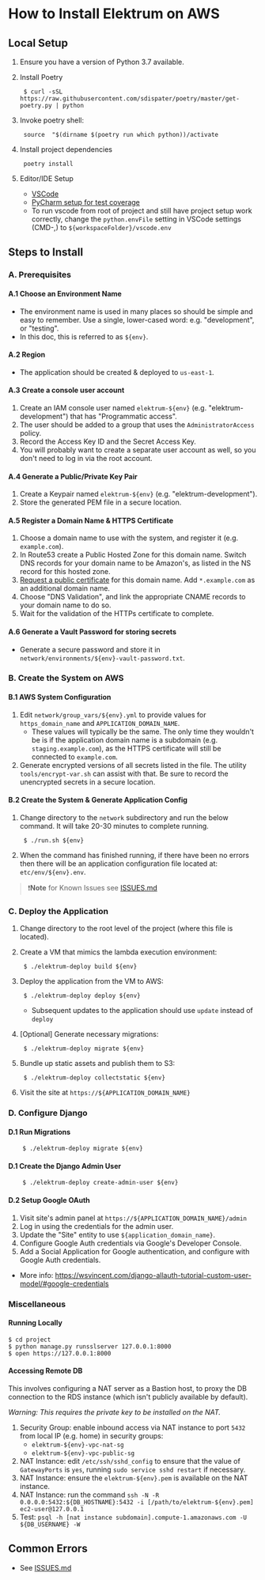 # How to Install Elektrum on AWS

## Local Setup

1. Ensure you have a version of Python 3.7 available.
1. Install Poetry

        $ curl -sSL https://raw.githubusercontent.com/sdispater/poetry/master/get-poetry.py | python

1. Invoke poetry shell:

        source  "$(dirname $(poetry run which python))/activate

1. Install project dependencies

        poetry install

1. Editor/IDE Setup
    * [VSCode](https://gist.github.com/ebridges/9e2e5a840c91c7a034c80e3e43dd3a9b0)
    * [PyCharm setup for test coverage](https://gist.github.com/ebridges/d1ebe05e9fd87e409f6e5c978e44bde1)
    * To run vscode from root of project and still have project setup work correctly, change the `python.envFile` setting in VSCode settings (CMD-,) to `${workspaceFolder}/vscode.env`

## Steps to Install

### A. Prerequisites

#### A.1 Choose an Environment Name

* The environment name is used in many places so should be simple and easy to remember.  Use a single, lower-cased word: e.g. "development", or "testing".
* In this doc, this is referred to as `${env}`.

#### A.2 Region

* The application should be created & deployed to `us-east-1`.

#### A.3 Create a console user account

1. Create an IAM console user named `elektrum-${env}` (e.g. "elektrum-development") that has "Programmatic access".
1. The user should be added to a group that uses the `AdministratorAccess` policy.
1. Record the Access Key ID and the Secret Access Key.
1. You will probably want to create a separate user account as well, so you don't need to log in via the root account.

#### A.4 Generate a Public/Private Key Pair

1. Create a Keypair named `elektrum-${env}` (e.g. "elektrum-development").
1. Store the generated PEM file in a secure location.

#### A.5 Register a Domain Name & HTTPS Certificate

1. Choose a domain name to use with the system, and register it (e.g. `example.com`).
1. In Route53 create a Public Hosted Zone for this domain name.  Switch DNS records for your domain name to be Amazon's, as listed in the NS record for this hosted zone.
1. [Request a public certificate](https://console.aws.amazon.com/acm/home?region=us-east-1#/wizard/) for this domain name.  Add `*.example.com` as an additional domain name.
1. Choose "DNS Validation", and link the appropriate CNAME records to your domain name to do so.
1. Wait for the validation of the HTTPs certificate to complete.

#### A.6 Generate a Vault Password for storing secrets

* Generate a secure password and store it in `network/environments/${env}-vault-password.txt`.

### B. Create the System on AWS

#### B.1 AWS System Configuration

1. Edit `network/group_vars/${env}.yml` to provide values for `https_domain_name` and `APPLICATION_DOMAIN_NAME`.
    * These values will typically be the same.  The only time they wouldn't be is if the application domain name is a subdomain (e.g. `staging.example.com`), as the HTTPS certificate will still be connected to `example.com`.
1. Generate encrypted versions of all secrets listed in the file.  The utility `tools/encrypt-var.sh` can assist with that.  Be sure to record the unencrypted secrets in a secure location.

#### B.2 Create the System & Generate Application Config

1. Change directory to the `network` subdirectory and run the below command.  It will take 20-30 minutes to complete running.

        $ ./run.sh ${env}

1. When the command has finished running, if there have been no errors then there will be an application configuration file located at: `etc/env/${env}.env`.


> ❗**Note** for Known Issues see [ISSUES.md](./ISSUES.md)

### C. Deploy the Application

1. Change directory to the root level of the project (where this file is located).

1. Create a VM that mimics the lambda execution environment:

        $ ./elektrum-deploy build ${env}

1. Deploy the application from the VM to AWS:

        $ ./elektrum-deploy deploy ${env}

    * Subsequent updates to the application should use `update` instead of `deploy`

1. [Optional] Generate necessary migrations:

        $ ./elektrum-deploy migrate ${env}

1. Bundle up static assets and publish them to S3:

        $ ./elektrum-deploy collectstatic ${env}

1. Visit the site at `https://${APPLICATION_DOMAIN_NAME}`

### D. Configure Django

#### D.1 Run Migrations

        $ ./elektrum-deploy migrate ${env}

#### D.1 Create the Django Admin User

        $ ./elektrum-deploy create-admin-user ${env}

#### D.2 Setup Google OAuth

1. Visit site's admin panel at `https://${APPLICATION_DOMAIN_NAME}/admin`
1. Log in using the credentials for the admin user.
1. Update the "Site" entity to use `${application_domain_name}`.
1. Configure Google Auth credentials via Google's Developer Console.
1. Add a Social Application for Google authentication, and configure with Google Auth credentials.

* More info: https://wsvincent.com/django-allauth-tutorial-custom-user-model/#google-credentials

### Miscellaneous

#### Running Locally

```
$ cd project
$ python manage.py runsslserver 127.0.0.1:8000
$ open https://127.0.0.1:8000
```

#### Accessing Remote DB

This involves configuring a NAT server as a Bastion host, to proxy the DB connection to the RDS instance (which isn't publicly available by default).

_*Warning*: This requires the private key to be installed on the NAT._

1. Security Group: enable inbound access via NAT instance to port `5432` from local IP (e.g. home) in security groups:
    * `elektrum-${env}-vpc-nat-sg`
    * `elektrum-${env}-vpc-public-sg`
1. NAT Instance: edit `/etc/ssh/sshd_config` to ensure that the value of `GatewayPorts` is `yes`, running `sudo service sshd restart` if necessary.
1. NAT Instance: ensure the `elektrum-${env}.pem` is available on the NAT instance.
1. NAT Instance: run the command `ssh -N -R 0.0.0.0:5432:${DB_HOSTNAME}:5432 -i [/path/to/elektrum-${env}.pem] ec2-user@127.0.0.1`
1. Test: `psql -h [nat instance subdomain].compute-1.amazonaws.com -U ${DB_USERNAME} -W`

<!-- ### Running server locally on VM

1. Configure remote access to the database (see "Accessing Remote DB" above).
1. Local: Open a shell in the VM `./elektrum-deploy shell`
1. Local: update `~/project/.env` to use hostname of NAT instance as value of `DB_HOSTNAME`
1. Local: run `python manage.py runsslserver 0.0.0.0:8000` from `~/project`.
1. Local: `curl https://127.0.0.1:8000/`. -->

## Common Errors

* See [ISSUES.md](./ISSUES.md)